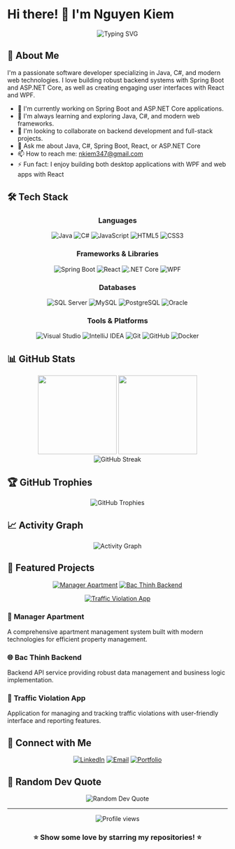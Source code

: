 # Hi there! 👋 I'm Nguyen Kiem

<div align="center">
  <img src="https://readme-typing-svg.herokuapp.com?font=Fira+Code&size=22&duration=3000&pause=1000&color=2E96F7&center=true&vCenter=true&width=600&lines=Welcome+to+my+GitHub+Profile!;Java+%26+C%23+Developer;Spring+Boot+%26+ASP.NET+Core;React+%26+WPF+Enthusiast;Always+learning+new+things" alt="Typing SVG" />
</div>

## 🚀 About Me

I'm a passionate software developer specializing in Java, C#, and modern web technologies. I love building robust backend systems with Spring Boot and ASP.NET Core, as well as creating engaging user interfaces with React and WPF.

- 🔭 I'm currently working on Spring Boot and ASP.NET Core applications.
- 🌱 I'm always learning and exploring Java, C#, and modern web frameworks.
- 👯 I'm looking to collaborate on backend development and full-stack projects.
- 💬 Ask me about Java, C#, Spring Boot, React, or ASP.NET Core
- 📫 How to reach me: nkiem347@gmail.com
- ⚡ Fun fact: I enjoy building both desktop applications with WPF and web apps with React

## 🛠️ Tech Stack

<div align="center">

### Languages
![Java](https://img.shields.io/badge/-Java-007396?style=flat-square&logo=java&logoColor=white)
![C#](https://img.shields.io/badge/-C%23-239120?style=flat-square&logo=c-sharp&logoColor=white)
![JavaScript](https://img.shields.io/badge/-JavaScript-F7DF1E?style=flat-square&logo=javascript&logoColor=black)
![HTML5](https://img.shields.io/badge/-HTML5-E34F26?style=flat-square&logo=html5&logoColor=white)
![CSS3](https://img.shields.io/badge/-CSS3-1572B6?style=flat-square&logo=css3&logoColor=white)

### Frameworks & Libraries
![Spring Boot](https://img.shields.io/badge/-Spring%20Boot-6DB33F?style=flat-square&logo=spring-boot&logoColor=white)
![React](https://img.shields.io/badge/-React-61DAFB?style=flat-square&logo=react&logoColor=black)
![.NET Core](https://img.shields.io/badge/-.NET%20Core-512BD4?style=flat-square&logo=.net&logoColor=white)
![WPF](https://img.shields.io/badge/-WPF-512BD4?style=flat-square&logo=.net&logoColor=white)

### Databases
![SQL Server](https://img.shields.io/badge/-SQL%20Server-CC2927?style=flat-square&logo=microsoft-sql-server&logoColor=white)
![MySQL](https://img.shields.io/badge/-MySQL-4479A1?style=flat-square&logo=mysql&logoColor=white)
![PostgreSQL](https://img.shields.io/badge/-PostgreSQL-336791?style=flat-square&logo=postgresql&logoColor=white)
![Oracle](https://img.shields.io/badge/-Oracle-F80000?style=flat-square&logo=oracle&logoColor=white)

### Tools & Platforms
![Visual Studio](https://img.shields.io/badge/-Visual%20Studio-5C2D91?style=flat-square&logo=visual-studio&logoColor=white)
![IntelliJ IDEA](https://img.shields.io/badge/-IntelliJ%20IDEA-000000?style=flat-square&logo=intellij-idea&logoColor=white)
![Git](https://img.shields.io/badge/-Git-F05032?style=flat-square&logo=git&logoColor=white)
![GitHub](https://img.shields.io/badge/-GitHub-181717?style=flat-square&logo=github&logoColor=white)
![Docker](https://img.shields.io/badge/-Docker-2496ED?style=flat-square&logo=docker&logoColor=white)

</div>

## 📊 GitHub Stats

<div align="center">
  <img height="180em" src="https://github-readme-stats.vercel.app/api?username=NguyenKiem204&show_icons=true&theme=tokyonight&include_all_commits=true&count_private=true"/>
  <img height="180em" src="https://github-readme-stats.vercel.app/api/top-langs/?username=NguyenKiem204&layout=compact&langs_count=8&theme=tokyonight"/>
</div>

<div align="center">
  <img src="https://github-readme-streak-stats.herokuapp.com/?user=NguyenKiem204&theme=tokyonight" alt="GitHub Streak" />
</div>

## 🏆 GitHub Trophies

<div align="center">
  <img src="https://github-profile-trophy.vercel.app/?username=NguyenKiem204&theme=tokyonight&no-frame=false&no-bg=false&margin-w=4" alt="GitHub Trophies" />
</div>

## 📈 Activity Graph

<div align="center">
  <img src="https://github-readme-activity-graph.vercel.app/graph?username=NguyenKiem204&theme=tokyo-night&bg_color=1a1b27&color=70a5fd&line=70a5fd&point=ffffff&area=true&hide_border=true" alt="Activity Graph" />
</div>

## 🌟 Featured Projects

<div align="center">

[![Manager Apartment](https://github-readme-stats.vercel.app/api/pin/?username=NguyenKiem204&repo=ManagerApartment&theme=tokyonight)](https://github.com/NguyenKiem204/ManagerApartment)
[![Bac Thinh Backend](https://github-readme-stats.vercel.app/api/pin/?username=NguyenKiem204&repo=BacThinhBE&theme=tokyonight)](https://github.com/NguyenKiem204/BacThinhBE)

[![Traffic Violation App](https://github-readme-stats.vercel.app/api/pin/?username=NguyenKiem204&repo=TrafficViolationApp&theme=tokyonight)](https://github.com/NguyenKiem204/TrafficViolationApp)

</div>

### 🏢 **Manager Apartment**
A comprehensive apartment management system built with modern technologies for efficient property management.

### 🌐 **Bac Thinh Backend** 
Backend API service providing robust data management and business logic implementation.

### 🚦 **Traffic Violation App**
Application for managing and tracking traffic violations with user-friendly interface and reporting features.

## 🤝 Connect with Me

<div align="center">

[![LinkedIn](https://img.shields.io/badge/-LinkedIn-0077B5?style=for-the-badge&logo=linkedin&logoColor=white)](https://www.linkedin.com/in/nguyen-kiem-952997286/)
[![Email](https://img.shields.io/badge/-Email-D14836?style=for-the-badge&logo=gmail&logoColor=white)](mailto:nkiem347@gmail.com)
[![Portfolio](https://img.shields.io/badge/-Portfolio-000000?style=for-the-badge&logo=react&logoColor=white)](https://nkiem347.com)

</div>

## 💭 Random Dev Quote

<div align="center">
  <img src="https://quotes-github-readme.vercel.app/api?type=horizontal&theme=tokyonight" alt="Random Dev Quote" />
</div>

---

<div align="center">
  <img src="https://komarev.com/ghpvc/?username=NguyenKiem204&color=blueviolet&style=flat-square&label=Profile+Views" alt="Profile views" />
</div>

<div align="center">
  <h3>⭐ Show some love by starring my repositories! ⭐</h3>
</div>
